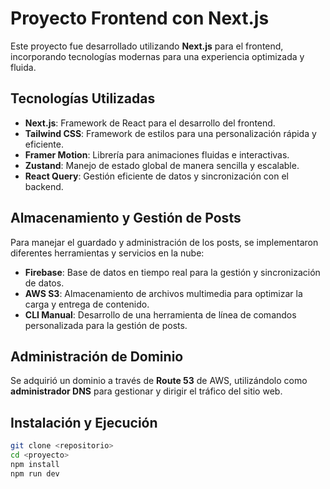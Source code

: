# Proyecto Frontend con Next.js  

Este proyecto fue desarrollado utilizando **Next.js** para el frontend, incorporando tecnologías modernas para una experiencia optimizada y fluida.  

## Tecnologías Utilizadas  

- **Next.js**: Framework de React para el desarrollo del frontend.  
- **Tailwind CSS**: Framework de estilos para una personalización rápida y eficiente.  
- **Framer Motion**: Librería para animaciones fluidas e interactivas.  
- **Zustand**: Manejo de estado global de manera sencilla y escalable.  
- **React Query**: Gestión eficiente de datos y sincronización con el backend.  

## Almacenamiento y Gestión de Posts  

Para manejar el guardado y administración de los posts, se implementaron diferentes herramientas y servicios en la nube:  

- **Firebase**: Base de datos en tiempo real para la gestión y sincronización de datos.  
- **AWS S3**: Almacenamiento de archivos multimedia para optimizar la carga y entrega de contenido.  
- **CLI Manual**: Desarrollo de una herramienta de línea de comandos personalizada para la gestión de posts.  

## Administración de Dominio  

Se adquirió un dominio a través de **Route 53** de AWS, utilizándolo como **administrador DNS** para gestionar y dirigir el tráfico del sitio web.  

## Instalación y Ejecución  

```bash
git clone <repositorio>
cd <proyecto>
npm install
npm run dev
